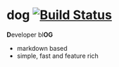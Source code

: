 dog [![Build Status](https://secure.travis-ci.org/thlorenz/dog.png)](http://travis-ci.org/thlorenz/dog)
====

**D**eveloper bl**OG**

  - markdown based
  - simple, fast and feature rich
